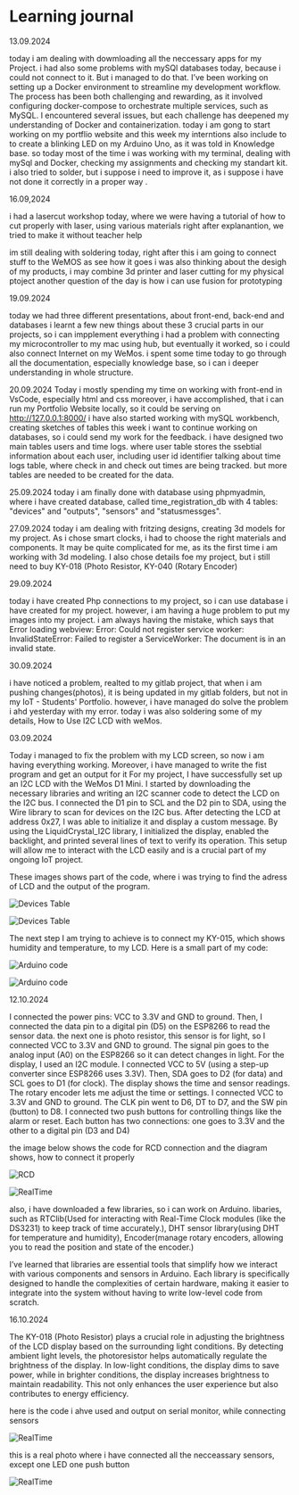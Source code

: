 # Learning journal

13.09.2024

 today i am dealing with dowmloading all the neccessary apps for my Project.
 i had also some problems with mySQl databases today, because i could not connect to it. But i managed to do that.
 I’ve been working on setting up a Docker environment to streamline my development workflow. The process has been both challenging and rewarding, as it involved configuring docker-compose to orchestrate multiple services, such as MySQL.  I encountered several issues, but each challenge has deepened my understanding of Docker and containerization.
 today i am gong to start working on my portflio website and this week my interntions also include to to create a blinking LED on my  Arduino Uno, as it was told in Knowledge base.
 so today most of the time i was working with my terminal, dealing with mySql and Docker, checking my assignments and checking my standart kit.
 i also tried to solder, but i suppose i need to improve it, as i suppose i have not done it correctly in a proper way .


 16.09,2024

 i had a lasercut workshop today, where we were having a tutorial of how to cut properly with laser, using various materials 
 right after explanantion, we tried to make it without teacher help

im still dealing with soldering today, right after this i am going to connect stuff to the WeMOS as see how it goes
i was also thinking about the desigh of my products, i may combine 3d printer and laser cutting for my physical ptoject 
another question of the day is how i can use fusion for prototyping 


19.09.2024

today we had three different presentations, about front-end, back-end and databases
i learnt a few new things about these 3 crucial parts in our projects, so i can impplement everything
i had a problem with connecting my microcontroller to my mac using hub, but eventually it worked, so i could also connect Internet on my WeMos.
i spent some time today to go through all the documentation, especially knowledge base, so i can i deeper understanding in whole structure.


20.09.2024
Today i mostly spending my time on working with front-end in VsCode, especially html and css
moreover, i have accomplished, that i can run my Portfolio Website locally, so it could be serving on http://127.0.0.1:8000/
i have also started working with mySQL workbench, creating sketches of tables
this week i want to continue working on databases, so i could send my work for the feedback.
i have designed two main tables users and time logs.
where user table stores the ssebtial information about each user, including user id identifier
talking about time logs table, where check in and check out times are being tracked.
but more tables are needed to be created for the data.

25.09.2024
today i am finally done with database using phpmyadmin, where i have created database, called time_registration_db with 4 tables: "devices" and "outputs", "sensors" and "statusmessges". 

27.09.2024
today i am dealing with  fritzing designs, creating 3d models for my project. As i chose smart clocks, i had to choose the right materials and components. It may be quite complicated for me, as its the first time i am working with 3d modeling. I also chose details foe my project, but i still need to buy KY-018 (Photo Resistor, KY-040 (Rotary Encoder) 

29.09.2024

today i have created Php connections to my project, so i can use database i have created for my project. however, i am having a huge problem to put my images into my project. i am always having the mistake, which says that Error loading webview: Error: Could not register service worker: InvalidStateError: Failed to register a ServiceWorker: The document is in an invalid state.

30.09.2024

i have noticed a problem, realted to my gitlab project, that when i am pushing changes(photos), it is being updated in my gitlab folders, but not in my IoT - Students' Portfolio. however, i have managed do solve the problem i ahd yesterday with my error. 
today i was also soldering some of my details, How to Use I2C LCD with weMos.


03.09.2024

Today i managed to fix the problem with my LCD screen, so now i am having everything working.
Moreover, i have managed to write the fist program and get an output for it 
For my project, I have successfully set up an I2C LCD with the WeMos D1 Mini. 
I started by downloading the necessary libraries and writing an I2C scanner code to detect the LCD on the I2C bus. 
I connected the D1 pin to SCL and the D2 pin to SDA, using the Wire library to scan for devices on the I2C bus. 
After detecting the LCD at address 0x27, I was able to initialize it and display a custom message. By using the LiquidCrystal_I2C library, I initialized the display, enabled the backlight, and printed several lines of text to verify its operation. 
This setup will allow me to interact with the LCD easily and is a crucial part of my ongoing IoT project.

These images shows part of the code, where i was trying to find the adress of LCD and the output of the program.

![Devices Table](/assets/adress.jpg)
 
![Devices Table](/assets/IMG_57772.png)

The next step I am trying to achieve is to connect my KY-015, which shows humidity and temperature, to my LCD. 
Here is a small part of my code:

![Arduino code](/assets/humidity.jpg)

![Arduino code](/assets/ky015.jpg)



12.10.2024

I connected the power pins: VCC to 3.3V and GND to ground. Then, I connected the data pin to a digital pin (D5) on the ESP8266 to read the sensor data. the next one is photo resistor, this sensor is for light, so I connected VCC to 3.3V and GND to ground. The signal pin goes to the analog input (A0) on the ESP8266 so it can detect changes in light. For the display, I used an I2C module. I connected VCC to 5V (using a step-up converter since ESP8266 uses 3.3V). Then, SDA goes to D2 (for data) and SCL goes to D1 (for clock). The display shows the time and sensor readings.
The rotary encoder lets me adjust the time or settings. I connected VCC to 3.3V and GND to ground. The CLK pin went to D6, DT to D7, and the SW pin (button) to D8.
I connected two push buttons for controlling things like the alarm or reset. Each button has two connections: one goes to 3.3V and the other to a digital pin (D3 and D4)

the image below shows the code for RCD connection and the diagram shows, how to connect it properly 

![RCD](/assets/rcd.jpg)

![RealTime](/assets/realtime.jpg)

also, i have downloaded a few libraries, so i can work on Arduino.
libaries, such as RTClib(Used for interacting with Real-Time Clock modules (like the DS3231) to keep track of time accurately.), DHT sensor library(using DHT for temperature and humidity), Encoder(manage rotary encoders, allowing you to read the position and state of the encoder.)

 I’ve learned that libraries are essential tools that simplify how we interact with various components and sensors in Arduino. Each library is specifically designed to handle the complexities of certain hardware, making it easier to integrate into the system without having to write low-level code from scratch.

 16.10.2024

 The KY-018 (Photo Resistor) plays a crucial role in adjusting the brightness of the LCD display based on the surrounding light conditions. 
 By detecting ambient light levels, the photoresistor helps automatically regulate the brightness of the display. In low-light conditions, the display dims to save power, while in brighter conditions, the display increases brightness to maintain readability. This not only enhances the user experience but also contributes to energy efficiency.

 here is the code i ahve used and output on serial monitor, while connecting sensors 

![RealTime](/assets/sensorr.jpg)

this is a real photo where i have connected all the necceassary sensors, except one  LED one push button  

![RealTime](/assets/IMG_5900.jpg)


 







































